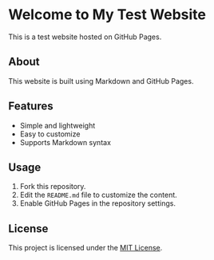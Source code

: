 # Welcome to My Test Website

This is a test website hosted on GitHub Pages.

## About

This website is built using Markdown and GitHub Pages.

## Features

- Simple and lightweight
- Easy to customize
- Supports Markdown syntax

## Usage

1. Fork this repository.
2. Edit the `README.md` file to customize the content.
3. Enable GitHub Pages in the repository settings.

## License

This project is licensed under the [MIT License](LICENSE).
